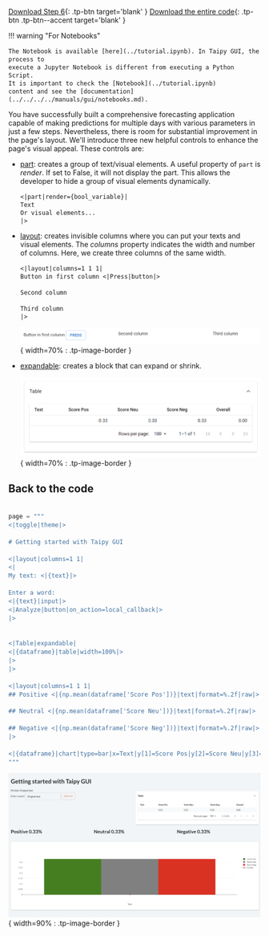 [Download Step 6](./../src/step_06.py){: .tp-btn target='blank' }
[Download the entire code](./../src/src.zip){: .tp-btn .tp-btn--accent target='blank' }

!!! warning "For Notebooks"

    The Notebook is available [here](../tutorial.ipynb). In Taipy GUI, the process to
    execute a Jupyter Notebook is different from executing a Python Script.
    It is important to check the [Notebook](../tutorial.ipynb)
    content and see the [documentation](../../../../manuals/gui/notebooks.md).


You have successfully built a comprehensive forecasting application capable of making predictions
for multiple days with various parameters in just a few steps. Nevertheless, there is room for
substantial improvement in the page's layout. We'll introduce three new helpful controls to
enhance the page's visual appeal. These controls are:

- [part](../../../../manuals/gui/viselements/part.md): creates a group of text/visual elements.
    A useful property of `part` is *render*. If set to False, it will not display the part. This
    allows the developer to hide a group of visual elements dynamically.

    ```
    <|part|render={bool_variable}|
    Text
    Or visual elements...
    |>
    ```

- [layout](../../../../manuals/gui/viselements/layout.md): creates invisible columns where you
    can put your texts and visual elements. The *columns* property indicates the width and number
    of columns. Here, we create three columns of the same width.

    ```
    <|layout|columns=1 1 1|
    Button in first column <|Press|button|>

    Second column

    Third column
    |>
    ```

    ![Layout](images/layout.png){ width=70% : .tp-image-border }


- [expandable](../../../../manuals/gui/viselements/expandable.md): creates a block that can
    expand or shrink.

    ![expandable](images/expandable.png){ width=70% : .tp-image-border }


## Back to the code

```python

page = """
<|toggle|theme|>

# Getting started with Taipy GUI

<|layout|columns=1 1|
<|
My text: <|{text}|>

Enter a word:
<|{text}|input|>
<|Analyze|button|on_action=local_callback|>
|>


<|Table|expandable|
<|{dataframe}|table|width=100%|>
|>
|>

<|layout|columns=1 1 1|
## Positive <|{np.mean(dataframe['Score Pos'])}|text|format=%.2f|raw|>

## Neutral <|{np.mean(dataframe['Score Neu'])}|text|format=%.2f|raw|>

## Negative <|{np.mean(dataframe['Score Neg'])}|text|format=%.2f|raw|>
|>

<|{dataframe}|chart|type=bar|x=Text|y[1]=Score Pos|y[2]=Score Neu|y[3]=Score Neg|y[4]=Overall|color[1]=green|color[2]=grey|color[3]=red|type[4]=line|>
"""
```

![Layout](images/result.png){ width=90% : .tp-image-border }

